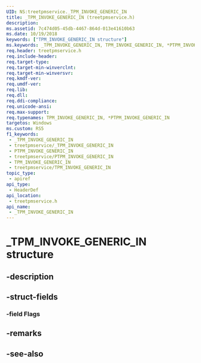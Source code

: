 ```yaml
---
UID: NS:treetpmservice._TPM_INVOKE_GENERIC_IN
title: _TPM_INVOKE_GENERIC_IN (treetpmservice.h)
description: 
ms.assetid: 7c474d05-45db-4467-864d-013e41610b63
ms.date: 10/19/2018
keywords: ["TPM_INVOKE_GENERIC_IN structure"]
ms.keywords: _TPM_INVOKE_GENERIC_IN, TPM_INVOKE_GENERIC_IN, *PTPM_INVOKE_GENERIC_IN,
req.header: treetpmservice.h
req.include-header: 
req.target-type: 
req.target-min-winverclnt: 
req.target-min-winversvr: 
req.kmdf-ver: 
req.umdf-ver: 
req.lib: 
req.dll: 
req.ddi-compliance: 
req.unicode-ansi: 
req.max-support: 
req.typenames: TPM_INVOKE_GENERIC_IN, *PTPM_INVOKE_GENERIC_IN
targetos: Windows
ms.custom: RS5
f1_keywords:
 - _TPM_INVOKE_GENERIC_IN
 - treetpmservice/_TPM_INVOKE_GENERIC_IN
 - PTPM_INVOKE_GENERIC_IN
 - treetpmservice/PTPM_INVOKE_GENERIC_IN
 - TPM_INVOKE_GENERIC_IN
 - treetpmservice/TPM_INVOKE_GENERIC_IN
topic_type:
 - apiref
api_type:
 - HeaderDef
api_location:
 - treetpmservice.h
api_name:
 - _TPM_INVOKE_GENERIC_IN
---
```


# _TPM_INVOKE_GENERIC_IN structure


## -description

## -struct-fields

### -field Flags

## -remarks

## -see-also

